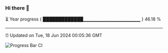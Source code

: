 ### Hi there 👋

⏳ Year progress { █████████████▁▁▁▁▁▁▁▁▁▁▁▁▁▁▁▁▁ } 46.18 %

---

⏰ Updated on Tue, 18 Jun 2024 00:05:36 GMT

![Progress Bar CI](https://github.com/liununu/liununu/workflows/Progress%20Bar%20CI/badge.svg)
